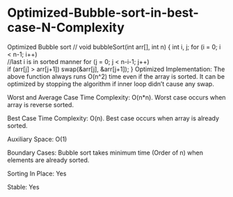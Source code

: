# Optimized-Bubble-sort-in-best-case-N-Complexity
Optimized Bubble sort 
//
void bubbleSort(int arr[], int n) 
{ 
   int i, j; 
   for (i = 0; i < n-1; i++)         
     //last i is in sorted manner
     for (j = 0; j < n-i-1; j++)  
           if (arr[j] > arr[j+1]) 
              swap(&arr[j], &arr[j+1]); 
} 
Optimized Implementation:
The above function always runs O(n^2) time even if the array is sorted. It can be optimized by stopping the algorithm if inner loop didn’t cause any swap.

Worst and Average Case Time Complexity: O(n*n). Worst case occurs when array is reverse sorted.

Best Case Time Complexity: O(n). Best case occurs when array is already sorted.

Auxiliary Space: O(1)

Boundary Cases: Bubble sort takes minimum time (Order of n) when elements are already sorted.

Sorting In Place: Yes

Stable: Yes
